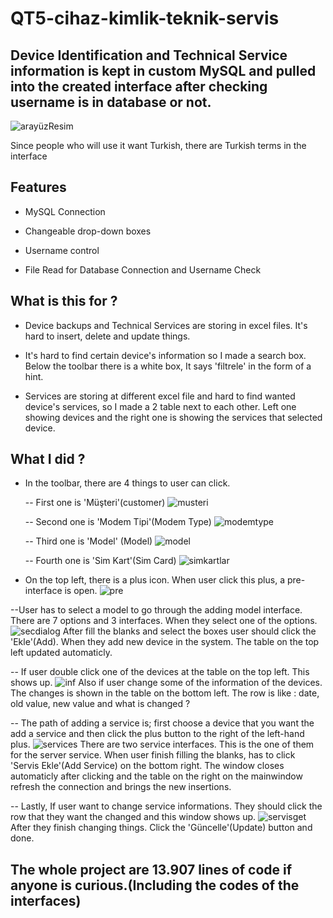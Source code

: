 
# QT5-cihaz-kimlik-teknik-servis

## Device Identification and Technical Service information is kept in custom MySQL and pulled into the created interface after checking username is in database or not. 
![arayüzResim](https://user-images.githubusercontent.com/66219795/182590758-ff54e0fd-4d4f-4c6a-813a-e2491758d137.png)


Since people who will use it want Turkish, there are Turkish terms in the interface
## Features

 - MySQL Connection

 - Changeable drop-down boxes

 - Username control

 - File Read for Database Connection and Username Check

 ## What is this for ?

 - Device backups and Technical Services are storing in excel files. It's hard to insert, delete and update things.
 
 - It's hard to find certain device's information so I made a search box. Below the toolbar there is a white box, It says 'filtrele' in the form of a hint.

 - Services are storing at different excel file and hard to find wanted device's services, so I made a 2 table next to each other. Left one showing devices and the right one is showing the services that selected device.

 ## What I did ?

 -  In the toolbar, there are 4 things to user can click.
 
    -- First one is 'Müşteri'(customer)
    ![musteri](https://user-images.githubusercontent.com/66219795/182594498-4e38bc74-b27b-49b5-8634-cfbd6fd633df.png)
    
    -- Second one is 'Modem Tipi'(Modem Type)
    ![modemtype](https://user-images.githubusercontent.com/66219795/182594813-ba103012-1e62-446a-a03a-2934d3a92db9.png)

    -- Third one is 'Model' (Model)
    ![model](https://user-images.githubusercontent.com/66219795/182595200-85154e1f-c472-4b10-a70a-c3e3df5c340c.png)

    -- Fourth one is 'Sim Kart'(Sim Card)
    ![simkartlar](https://user-images.githubusercontent.com/66219795/182595374-1ecd209e-49ff-47c5-8b1d-f5c86c2ffb34.png)

- On the top left, there is a plus icon. When user click this plus, a pre-interface is open.
![pre](https://user-images.githubusercontent.com/66219795/182595765-8868ea70-ad10-4d1f-a40e-752f2e00fa25.png)

--User has to select a model to go through the adding model interface. There are 7 options and 3 interfaces. When they select one of the options.
![secdialog](https://user-images.githubusercontent.com/66219795/182596155-b00a2ede-e0df-4e5c-97c8-1ad26b6e9011.png)
 After fill the blanks and select the boxes user should click the 'Ekle'(Add). When they add new device in the system. The table on the top left updated automaticly.

 -- If user double click one of the devices at the table on the top left. This shows up.
 ![inf](https://user-images.githubusercontent.com/66219795/182597012-9c910045-c28e-4d9d-a342-2d435757afc5.png)
Also if user change some of the information of the devices. The changes is shown in the table on the bottom left. The row is like : date, old value, new value and what is changed ?

-- The path of adding a service is; first choose a device that you want the add a service and then click the plus button to the right of the left-hand plus.
![services](https://user-images.githubusercontent.com/66219795/182598184-7a9cc2e2-72f4-4fa3-9d5c-8d9d32f80a63.png)
There are two service interfaces. This is the one of them for the server service. When user finish filling the blanks, has to click 'Servis Ekle'(Add Service) on the bottom right. The window closes automaticly after clicking and the table on the right on the mainwindow refresh the connection and brings the new insertions.

-- Lastly, If user want to change service informations. They should click the row that they want the changed and this window shows up.
![servisget](https://user-images.githubusercontent.com/66219795/182599020-bfe5b284-3a4c-43fa-ab99-660823554201.png)
After they finish changing things. Click the 'Güncelle'(Update) button and done.



## The whole project are **13.907** lines of code if anyone is curious.(Including the codes of the interfaces)